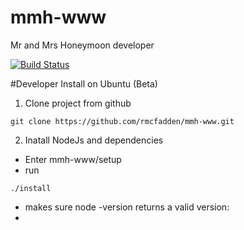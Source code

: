 # mmh-www
Mr and Mrs Honeymoon developer

[![Build Status](https://travis-ci.org/rmcfadden/mmh-www.svg?branch=master)](https://travis-ci.org/rmcfadden/mmh-www)

#Developer Install on Ubuntu (Beta)
1. Clone project from github
```
git clone https://github.com/rmcfadden/mmh-www.git

```
2. Inatall NodeJs and dependencies
* Enter mmh-www/setup
*  run
```
./install

```
* makes sure node -version returns a valid version:
* 
